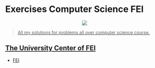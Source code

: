 # Exercises Computer Science FEI

<p align="center">
<a href="https://portal.fei.edu.br/"><img src="https://gerenciador.fei.edu.br/Template/junho2017/Themes/Resources/imagens/logo.svg"/></a">
</p>

> All my solutions for problems all over computer science course.

## The University Center of FEI 
* [FEI](https://portal.fei.edu.br/)
